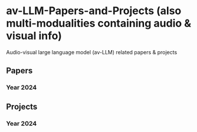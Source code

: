 # av-LLM-Papers-and-Projects (also multi-modualities containing audio & visual info)
Audio-visual large language model (av-LLM)  related papers &amp; projects

## Papers 
### Year 2024

## Projects
### Year 2024
